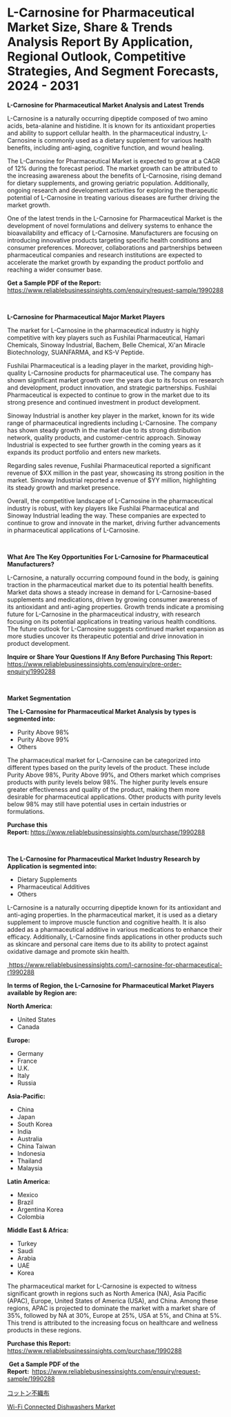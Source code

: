 <p><h1>L-Carnosine for Pharmaceutical Market Size, Share & Trends Analysis Report By Application, Regional Outlook, Competitive Strategies, And Segment Forecasts, 2024 - 2031</h1></p><p><strong>L-Carnosine for Pharmaceutical Market Analysis and Latest Trends</strong></p>
<p><p>L-Carnosine is a naturally occurring dipeptide composed of two amino acids, beta-alanine and histidine. It is known for its antioxidant properties and ability to support cellular health. In the pharmaceutical industry, L-Carnosine is commonly used as a dietary supplement for various health benefits, including anti-aging, cognitive function, and wound healing.</p><p>The L-Carnosine for Pharmaceutical Market is expected to grow at a CAGR of 12% during the forecast period. The market growth can be attributed to the increasing awareness about the benefits of L-Carnosine, rising demand for dietary supplements, and growing geriatric population. Additionally, ongoing research and development activities for exploring the therapeutic potential of L-Carnosine in treating various diseases are further driving the market growth.</p><p>One of the latest trends in the L-Carnosine for Pharmaceutical Market is the development of novel formulations and delivery systems to enhance the bioavailability and efficacy of L-Carnosine. Manufacturers are focusing on introducing innovative products targeting specific health conditions and consumer preferences. Moreover, collaborations and partnerships between pharmaceutical companies and research institutions are expected to accelerate the market growth by expanding the product portfolio and reaching a wider consumer base.</p></p>
<p><strong>Get a Sample PDF of the Report:&nbsp;</strong> <a href="https://www.reliablebusinessinsights.com/enquiry/request-sample/1990288">https://www.reliablebusinessinsights.com/enquiry/request-sample/1990288</a></p>
<p>&nbsp;</p>
<p><strong>L-Carnosine for Pharmaceutical Major Market Players</strong></p>
<p><p>The market for L-Carnosine in the pharmaceutical industry is highly competitive with key players such as Fushilai Pharmaceutical, Hamari Chemicals, Sinoway Industrial, Bachem, Belle Chemical, Xi'an Miracle Biotechnology, SUANFARMA, and KS-V Peptide.</p><p>Fushilai Pharmaceutical is a leading player in the market, providing high-quality L-Carnosine products for pharmaceutical use. The company has shown significant market growth over the years due to its focus on research and development, product innovation, and strategic partnerships. Fushilai Pharmaceutical is expected to continue to grow in the market due to its strong presence and continued investment in product development.</p><p>Sinoway Industrial is another key player in the market, known for its wide range of pharmaceutical ingredients including L-Carnosine. The company has shown steady growth in the market due to its strong distribution network, quality products, and customer-centric approach. Sinoway Industrial is expected to see further growth in the coming years as it expands its product portfolio and enters new markets.</p><p>Regarding sales revenue, Fushilai Pharmaceutical reported a significant revenue of $XX million in the past year, showcasing its strong position in the market. Sinoway Industrial reported a revenue of $YY million, highlighting its steady growth and market presence.</p><p>Overall, the competitive landscape of L-Carnosine in the pharmaceutical industry is robust, with key players like Fushilai Pharmaceutical and Sinoway Industrial leading the way. These companies are expected to continue to grow and innovate in the market, driving further advancements in pharmaceutical applications of L-Carnosine.</p></p>
<p>&nbsp;</p>
<p><strong>What Are The Key Opportunities For L-Carnosine for Pharmaceutical Manufacturers?</strong></p>
<p><p>L-Carnosine, a naturally occurring compound found in the body, is gaining traction in the pharmaceutical market due to its potential health benefits. Market data shows a steady increase in demand for L-Carnosine-based supplements and medications, driven by growing consumer awareness of its antioxidant and anti-aging properties. Growth trends indicate a promising future for L-Carnosine in the pharmaceutical industry, with research focusing on its potential applications in treating various health conditions. The future outlook for L-Carnosine suggests continued market expansion as more studies uncover its therapeutic potential and drive innovation in product development.</p></p>
<p><strong>Inquire or Share Your Questions If Any Before Purchasing This Report:</strong> <a href="https://www.reliablebusinessinsights.com/enquiry/pre-order-enquiry/1990288">https://www.reliablebusinessinsights.com/enquiry/pre-order-enquiry/1990288</a></p>
<p>&nbsp;</p>
<p><strong>Market Segmentation</strong></p>
<p><strong>The L-Carnosine for Pharmaceutical Market Analysis by types is segmented into:</strong></p>
<p><ul><li>Purity Above 98%</li><li>Purity Above 99%</li><li>Others</li></ul></p>
<p><p>The pharmaceutical market for L-Carnosine can be categorized into different types based on the purity levels of the product. These include Purity Above 98%, Purity Above 99%, and Others market which comprises products with purity levels below 98%. The higher purity levels ensure greater effectiveness and quality of the product, making them more desirable for pharmaceutical applications. Other products with purity levels below 98% may still have potential uses in certain industries or formulations.</p></p>
<p><strong>Purchase this Report:&nbsp;</strong><a href="https://www.reliablebusinessinsights.com/purchase/1990288">https://www.reliablebusinessinsights.com/purchase/1990288</a></p>
<p>&nbsp;</p>
<p><strong>The L-Carnosine for Pharmaceutical Market Industry Research by Application is segmented into:</strong></p>
<p><ul><li>Dietary Supplements</li><li>Pharmaceutical Additives</li><li>Others</li></ul></p>
<p><p>L-Carnosine is a naturally occurring dipeptide known for its antioxidant and anti-aging properties. In the pharmaceutical market, it is used as a dietary supplement to improve muscle function and cognitive health. It is also added as a pharmaceutical additive in various medications to enhance their efficacy. Additionally, L-Carnosine finds applications in other products such as skincare and personal care items due to its ability to protect against oxidative damage and promote skin health.</p></p>
<p><a href="https://www.reliablebusinessinsights.com/l-carnosine-for-pharmaceutical-r1990288">&nbsp;https://www.reliablebusinessinsights.com/l-carnosine-for-pharmaceutical-r1990288</a></p>
<p><strong>In terms of Region, the L-Carnosine for Pharmaceutical Market Players available by Region are:</strong></p>
<p>
    <p> <strong> North America: </strong>
        <ul>
            <li>United States</li>
            <li>Canada</li>
        </ul>
        </p> 
    <p> <strong> Europe: </strong>
        <ul>
            <li>Germany</li>
            <li>France</li>
            <li>U.K.</li>
            <li>Italy</li>
            <li>Russia</li>
        </ul>
        </p> 
    <p> <strong> Asia-Pacific: </strong>
        <ul>
            <li>China</li>
            <li>Japan</li>
            <li>South Korea</li>
            <li>India</li>
            <li>Australia</li>
            <li>China Taiwan</li>
            <li>Indonesia</li>
            <li>Thailand</li>
            <li>Malaysia</li>
        </ul>
        </p> 
    <p> <strong> Latin America: </strong>
        <ul>
            <li>Mexico</li>
            <li>Brazil</li>
            <li>Argentina Korea</li>
            <li>Colombia</li>
        </ul>
        </p> 
    <p> <strong> Middle East & Africa: </strong>
        <ul>
            <li>Turkey</li>
            <li>Saudi</li>
            <li>Arabia</li>
            <li>UAE</li>
            <li>Korea</li>
        </ul>
    </p>
    </p>
<p><p>The pharmaceutical market for L-Carnosine is expected to witness significant growth in regions such as North America (NA), Asia Pacific (APAC), Europe, United States of America (USA), and China. Among these regions, APAC is projected to dominate the market with a market share of 35%, followed by NA at 30%, Europe at 25%, USA at 5%, and China at 5%. This trend is attributed to the increasing focus on healthcare and wellness products in these regions.</p></p>
<p><strong>Purchase this Report: </strong><a href="https://www.reliablebusinessinsights.com/purchase/1990288">https://www.reliablebusinessinsights.com/purchase/1990288</a></p>
<p>&nbsp;<strong>Get a Sample PDF of the Report:&nbsp;&nbsp;</strong><a href="https://www.reliablebusinessinsights.com/enquiry/request-sample/1990288">https://www.reliablebusinessinsights.com/enquiry/request-sample/1990288</a></p>
<p><strong></strong></p>
<p><p><a href="https://github.com/ycmtqqhvk3273/Market-Research-Report-List-3/blob/main/48035475493.md">コットン不織布</a></p><p><a href="https://github.com/flower89678/Market-Research-Report-List-1/blob/main/wi-fi-connected-dishwashers-market.md">Wi-Fi Connected Dishwashers Market</a></p></p>